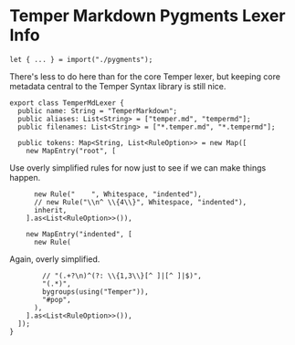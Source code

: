 # Temper Markdown Pygments Lexer Info

    let { ... } = import("./pygments");

There's less to do here than for the core Temper lexer, but keeping core
metadata central to the Temper Syntax library is still nice.

    export class TemperMdLexer {
      public name: String = "TemperMarkdown";
      public aliases: List<String> = ["temper.md", "tempermd"];
      public filenames: List<String> = ["*.temper.md", "*.tempermd"];

      public tokens: Map<String, List<RuleOption>> = new Map([
        new MapEntry("root", [

Use overly simplified rules for now just to see if we can make things happen.

          new Rule("    ", Whitespace, "indented"),
          // new Rule("\\n^ \\{4\\}", Whitespace, "indented"),
          inherit,
        ].as<List<RuleOption>>()),

        new MapEntry("indented", [
          new Rule(

Again, overly simplified.

            // "(.+?\n)^(?: \\{1,3\\}[^ ]|[^ ]|$)",
            "(.*)",
            bygroups(using("Temper")),
            "#pop",
          ),
        ].as<List<RuleOption>>()),
      ]);
    }
